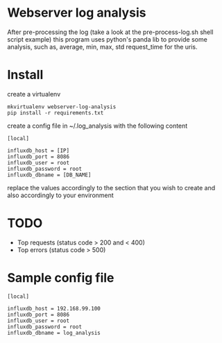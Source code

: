 # Webserver log analysis

After pre-processing the log (take a look at the pre-process-log.sh shell script example)
this program uses python's panda lib to provide some analysis, such as, average, min, max, std
request_time for the uris.


# Install

create a virtualenv

    mkvirtualenv webserver-log-analysis
    pip install -r requirements.txt

create a config file in ~/.log_analysis with the following content

    [local]
    
    influxdb_host = [IP]
    influxdb_port = 8086
    influxdb_user = root
    influxdb_password = root
    influxdb_dbname = [DB_NAME]
    
replace the values accordingly to the section that you wish to create and also accordingly to your environment

# TODO

   - Top requests (status code > 200 and < 400)
   - Top errors (status code > 500)

# Sample config file


    [local]
    
    influxdb_host = 192.168.99.100
    influxdb_port = 8086
    influxdb_user = root
    influxdb_password = root
    influxdb_dbname = log_analysis
